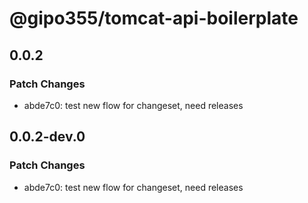 # @gipo355/tomcat-api-boilerplate

## 0.0.2

### Patch Changes

- abde7c0: test new flow for changeset, need releases

## 0.0.2-dev.0

### Patch Changes

- abde7c0: test new flow for changeset, need releases
